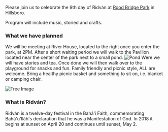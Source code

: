 Please join us to celebrate the 9th day of Ridván at [Rood Bridge Park](https://www.google.com/maps/place/Rood+Bridge+Park/@45.4927928,-122.9503761,15z/data=!4m5!3m4!1s0x0:0x5fea6e1d2751c7df!8m2!3d45.4927928!4d-122.9503761) in Hillsboro.

Program will include music, storied and crafts.

### What we have planned

We will be meeting at River House, located to the right once you enter the park, at 2PM. After a short waiting period we will walk to the Pavilion located near the center of the park next to a small pond.
![Pond](https://www.hillsboro2035.org/wp-content/uploads/2015/11/Trepha-Baron-Pavilion-Rood-Bridge-Park.jpg)
Were we will have stories and tea. Once done we will then walk over to the playground for snacks and fun. Family friendly and picnic style, ALL are welcome. Bring a healthy picnic basket and something to sit on, i.e. blanket or camping chair.

![Tree Image](https://cyberious.github.io/ridvan/tree.jpg)

### What is Ridván?
Ridván is a twelve-day festival in the Bahá'í Faith, commemorating Bahá'u'lláh's declaration that he was a Manifestation of God. In 2018 it begins at sunset on April 20 and continues until sunset, May 2.
